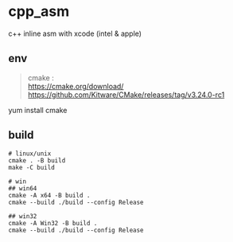 # cpp_asm

c++ inline asm with xcode (intel & apple)


## env

> cmake :  
> https://cmake.org/download/  
> https://github.com/Kitware/CMake/releases/tag/v3.24.0-rc1

yum install cmake

## build

```shell
# linux/unix
cmake . -B build
make -C build

# win
## win64
cmake -A x64 -B build . 
cmake --build ./build --config Release

## win32
cmake -A Win32 -B build . 
cmake --build ./build --config Release
```
